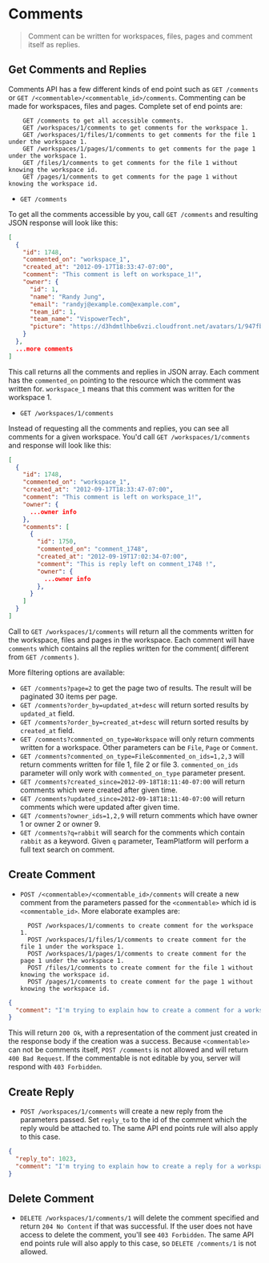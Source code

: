 Comments
========

> Comment can be written for workspaces, files, pages and comment itself as replies.

Get Comments and Replies
------------------------

Comments API has a few different kinds of end point such as `GET /comments` or `GET /<commentable>/<commentable_id>/comments`.
Commenting can be made for workspaces, files and pages. Complete set of end points are:
        
        GET /comments to get all accessible comments.
        GET /workspaces/1/comments to get comments for the workspace 1.
        GET /workspaces/1/files/1/comments to get comments for the file 1 under the workspace 1.
        GET /workspaces/1/pages/1/comments to get comments for the page 1 under the workspace 1.
        GET /files/1/comments to get comments for the file 1 without knowing the workspace id.
        GET /pages/1/comments to get comments for the page 1 without knowing the workspace id.

* `GET /comments`

To get all the comments accessible by you, call `GET /comments` and resulting JSON response will look like this:

```json
[
  {
    "id": 1748,
    "commented_on": "workspace_1",
    "created_at": "2012-09-17T18:33:47-07:00",
    "comment": "This comment is left on workspace_1!",
    "owner": {
      "id": 1,
      "name": "Randy Jung",
      "email": "randyj@example.com@example.com",
      "team_id": 1,
      "team_name": "VispowerTech",
      "picture": "https://d3hdmtlhbe6vzi.cloudfront.net/avatars/1/947fbb3731d5e7b765a3c594be4c47ed.png"
    }
  },
  ...more comments
]
```

This call returns all the comments and replies in JSON array.
Each comment has the `commented_on` pointing to the resource which the comment was written for.
`workspace_1` means that this comment was written for the workspace 1.

* `GET /workspaces/1/comments`

Instead of requesting all the comments and replies, you can see all comments for a given workspace. You'd call `GET /workspaces/1/comments` and response will look like this:

```json
[
  {
    "id": 1748,
    "commented_on": "workspace_1",
    "created_at": "2012-09-17T18:33:47-07:00",
    "comment": "This comment is left on workspace_1!",
    "owner": {
      ...owner info
    },
    "comments": [
      {
        "id": 1750,
        "commented_on": "comment_1748",
        "created_at": "2012-09-19T17:02:34-07:00",
        "comment": "This is reply left on comment_1748 !",
        "owner": {
          ...owner info
        },
      }
    ]
  }
]
```

Call to `GET /workspaces/1/comments` will return all the comments written for the workspace, files and pages in the workspace.
Each comment will have `comments` which contains all the replies written for the comment( different from `GET /comments` ).

More filtering options are available:

* `GET /comments?page=2` to get the page two of results. The result will be paginated 30 items per page.
* `GET /comments?order_by=updated_at+desc` will return sorted results by `updated_at` field.
* `GET /comments?order_by=created_at+desc` will return sorted results by `created_at` field.
* `GET /comments?commented_on_type=Workspace` will only return comments written for a workspace. Other parameters can be `File`, `Page` or `Comment`.
* `GET /comments?commented_on_type=File&commented_on_ids=1,2,3` will return comments written for file 1, file 2 or file 3. `commented_on_ids` parameter will only work with `commented_on_type` parameter present.
* `GET /comments?created_since=2012-09-18T18:11:40-07:00` will return comments which were created after given time.
* `GET /comments?updated_since=2012-09-18T18:11:40-07:00` will return comments which were updated after given time.
* `GET /comments?owner_ids=1,2,9` will return comments which have owner 1 or owner 2 or owner 9.
* `GET /comments?q=rabbit` will search for the comments which contain `rabbit` as a keyword. Given `q` parameter, TeamPlatform will perform a full text search on comment.

Create Comment
--------------

* `POST /<commentable>/<commentable_id>/comments` will create a new comment from the parameters passed for the `<commentable>` which id is `<commentable_id>`. More elaborate examples are:
  
        POST /workspaces/1/comments to create comment for the workspace 1.
        POST /workspaces/1/files/1/comments to create comment for the file 1 under the workspace 1.
        POST /workspaces/1/pages/1/comments to create comment for the page 1 under the workspace 1.
        POST /files/1/comments to create comment for the file 1 without knowing the workspace id.
        POST /pages/1/comments to create comment for the page 1 without knowing the workspace id.
        
```json
{
  "comment": "I'm trying to explain how to create a comment for a workspace...but"
}
```

This will return `200 Ok`, with a representation of the comment just created in the response body if the creation was a success.
Because `<commentable>` can not be comments itself, `POST /comments` is not allowed and will return `400 Bad Request`.
If the commentable is not editable by you, server will respond with `403 Forbidden`.
  
Create Reply
--------------

* `POST /workspaces/1/comments` will create a new reply from the parameters passed. Set `reply_to` to the id of the comment which the reply would be attached to. The same API end points rule will also apply to this case.

```json
{
  "reply_to": 1023,
  "comment": "I'm trying to explain how to create a reply for a workspace comment...but"
}
```

Delete Comment
-------------

* `DELETE /workspaces/1/comments/1` will delete the comment specified and return `204 No Content` if that was successful. If the user does not have access to delete the comment, you'll see `403 Forbidden`. The same API end points rule will also apply to this case, so `DELETE /comments/1` is not allowed.